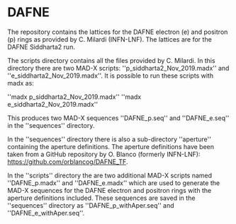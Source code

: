 # DAFNE

The repository contains the lattices for the DAFNE electron (e) and positron (p) rings as provided by C. Milardi (INFN-LNF).
The lattices are for the DAFNE Siddharta2 run.

The scripts directory contains all the files provided by C. Milardi. In this directory there are two MAD-X scripts: ''p_siddharta2_Nov_2019.madx'' and ''e_siddharta2_Nov_2019.madx''. It is possible to run these scripts with madx as:

''madx p_siddharta2_Nov_2019.madx''
''madx e_siddharta2_Nov_2019.madx''

This produces two MAD-X sequences ''DAFNE_p.seq'' and ''DAFNE_e.seq'' in the ''sequences'' directory.

In the ''sequences'' directory there is also a sub-directory ''aperture'' containing the aperture definitions. The aperture definitions have been taken from a GitHub repository by O. Blanco (formerly INFN-LNF): https://github.com/orblancog/DAFNE_TF.

In the ''scripts'' directory the are two additional MAD-X scripts named ''DAFNE_p.madx'' and ''DAFNE_e.madx'' which are used to generate the MAD-X sequences for the DAFNE electron and positron rings with the aperture definitions included. These sequences are saved in the ''sequences'' directory as ''DAFNE_p_withAper.seq'' and ''DAFNE_e_withAper.seq''.